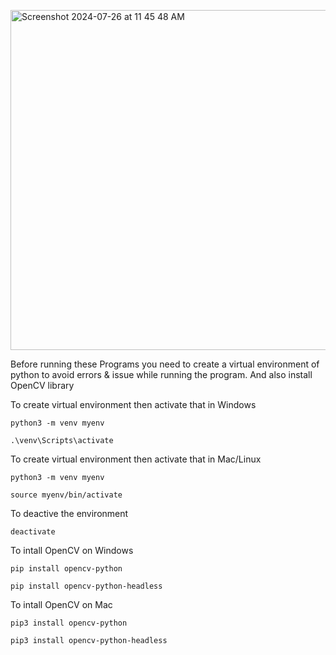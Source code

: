 <p><img width="544" alt="Screenshot 2024-07-26 at 11 45 48 AM" src="https://github.com/user-attachments/assets/7b9e2d5f-ce82-4d30-86ec-18b21d924cef"></p>
Before running these Programs you need to create a virtual environment of python to avoid
errors & issue while running the program. And also install OpenCV library 

To create virtual environment then activate that in Windows
```
python3 -m venv myenv
```
```
.\venv\Scripts\activate
```
To create virtual environment then activate that in Mac/Linux
```
python3 -m venv myenv
```
```
source myenv/bin/activate
```
To deactive the environment
```
deactivate
```
To intall OpenCV on Windows
```
pip install opencv-python
```
```
pip install opencv-python-headless
```
To intall OpenCV on Mac
```
pip3 install opencv-python
```
```
pip3 install opencv-python-headless
```

